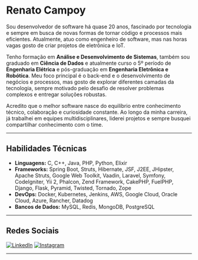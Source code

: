 # Renato Campoy

Sou desenvolvedor de software há quase 20 anos, fascinado por tecnologia e sempre em busca de novas formas de tornar código e processos mais eficientes. Atualmente, atuo como engenheiro de software, mas nas horas vagas gosto de criar projetos de eletrônica e IoT.

Tenho formação em **Análise e Desenvolvimento de Sistemas**, também sou graduado em **Ciência de Dados** e atualmente curso o 5º período de **Engenharia Elétrica** e pós-graduação em **Engenharia Eletrônica e Robótica**. Meu foco principal é o back-end e o desenvolvimento de negócios e processos, mas gosto de explorar diferentes camadas da tecnologia, sempre motivado pelo desafio de resolver problemas complexos e entregar soluções robustas.

Acredito que o melhor software nasce do equilíbrio entre conhecimento técnico, colaboração e curiosidade constante. Ao longo da minha carreira, já trabalhei em equipes multidisciplinares, liderei projetos e sempre busquei compartilhar conhecimento com o time.

---

## **Habilidades Técnicas**

- **Linguagens:** C, C++, Java, PHP, Python, Elixir
- **Frameworks:** Spring Boot, Struts, Hibernate, JSF, J2EE, JHipster, Apache Struts, Google Web Toolkit, Vaadin, Laravel, Symfony, CodeIgniter, Yii 2, Phalcon, Zend Framework, CakePHP, FuelPHP, Django, Flask, Pyramid, Twisted, Tornado, Zope
- **DevOps:** Docker, Kubernetes, Jenkins, AWS, Google Cloud, Oracle Cloud, Azure, Rancher, Datadog
- **Bancos de Dados:** MySQL, Redis, MongoDB, PostgreSQL

---

## **Redes Sociais**

[![LinkedIn](https://img.shields.io/badge/LinkedIn-000?style=for-the-badge&logo=linkedin&logoColor=0E76A8)](https://www.linkedin.com/in/renato-campoy/) 
[![Instagram](https://img.shields.io/badge/Instagram-000?style=for-the-badge&logo=instagram)](https://www.instagram.com/campoytech/)

---
